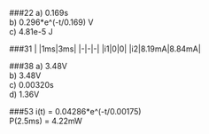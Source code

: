 ###22
a) 0.169s  
b) 0.296\*e^(-t/0.169) V  
c) 4.81e-5 J

###31
| |1ms|3ms|
|-|-|-|
|i1|0|0|
|i2|8.19mA|8.84mA|

###38
a) 3.48V  
b) 3.48V  
c) 0.00320s  
d) 1.36V

###53
i(t) = 0.04286\*e^(-t/0.00175)  
P(2.5ms) = 4.22mW
